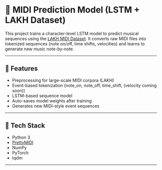 # 🎵 MIDI Prediction Model (LSTM + LAKH Dataset)

This project trains a character-level LSTM model to predict musical sequences using the [LAKH MIDI Dataset](https://colinraffel.com/projects/lmd/). It converts raw MIDI files into tokenized sequences (note on/off, time shifts, velocities) and learns to generate new music note-by-note.

---

## 🔧 Features

- Preprocessing for large-scale MIDI corpora (LAKH)
- Event-based tokenization (note_on, note_off, time_shift, (velocity coming soon))
- LSTM-based sequence model
- Auto-saves model weights after training
- Generates new MIDI-style event sequences

---

## 🧠 Tech Stack

- Python 3
- [PrettyMIDI](https://github.com/craffel/pretty-midi)
- NumPy
- PyTorch
- tqdm

---
